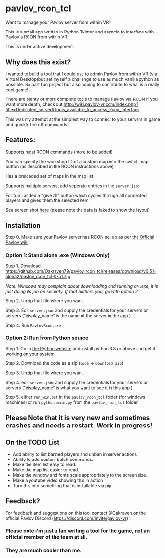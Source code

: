 # pavlov_rcon_tcl
Want to manage your Pavlov server from within VR?

This is a small app written in Python Tkinter and asyncio to interface with Pavlov's RCON from within VR.

This is under active development.

## Why does this exist?
I wanted to build a tool that I could use to admin Pavlov from within VR (via Virtual Desktop)but set myself a challenge to use as much vanilla python as possible. So part fun project but also hoping to contribute to what is a really cool game!

There are plenty of more complete tools to manage Pavlov via RCON if you want more depth, check out http://wiki.pavlov-vr.com/index.php?title=Dedicated_server#Tools_available_to_access_Rcon_interface

This was my attempt at the simplest way to connect to your servers in game and quickly fire off commands.  

## Features:

Supports most RCON commands (more to be added)

You can specify the workshop ID of a custom map into the switch map button (as described in the RCON instructions above)

Has a preloaded set of maps in the map list

Supports multiple servers, add seperate entries in the `server.json`

For fun I added a "give all" button which cycles through all connected players and gives them the selected item.

See screen shot [here](http://www.greatleapskyward.com/pavlov.jpg) (please note the data is faked to show the layout)


## Installation
Step 0. Make sure your Pavlov server has RCON set up as per [the Official Pavlov wiki](http://wiki.pavlov-vr.com/index.php?title=Dedicated_server#Rcon_Overview_and_Commands) 


### Option 1:  Stand alone .exe (Windows Only)

Step 1. Download https://github.com/Oakraven79/pavlov_rcon_tcl/releases/download/v0.51-alpha2/pavlov_rcon_tcl-0-51.zip

_Note: Windows may complain about downloading and running an .exe, it is just doing its job on security. If that bothers you, go with option 2._

Step 2. Unzip that file where you want.

Step 3. Edit `server.json` and supply the credentials for your servers or servers ("display_name" is the name of the server in the app )

Step 4. Run `PavlovRcon.exe`

### Option 2: Run from Python source

Step 1. Go to [the Python website](http://www.python.org/downloads/) and install python 3.8 or above and get it working on your system. 

Step 2. Download the code as a zip (`Code` -> `Download zip`)

Step 3. Unzip that file where you want.

Step 4. edit `server.json` and supply the credentials for your servers or servers ("display_name" is what you want to see it in this app )

Step 5. either `run_win.bat` in the `pavlov_rcon_tcl` folder (for windows machines) or run `python main.py` from the `pavlov_rcon_tcl` folder 


## Please Note that it is very new and sometimes crashes and needs a restart. Work in progress! 

## On the TODO List 

- Add ability to list banned players and unban in server actions
- Ability to add custom batch commands. 
- Make the item list easy to read.
- Make the map list easier to read.
- Make the window and fonts scale appropriately to the screen size. 
- Make a youtube video showing this in action
- Turn this into something that is installable via pip

## Feedback?

For feedback and suggestions on this tool contact @Oakraven on the official Pavlov Discord (https://discord.com/invite/pavlov-vr)

### Please note i'm just a fan writing a tool for the game, not an official member of the team at all. 
### They are much cooler than me.